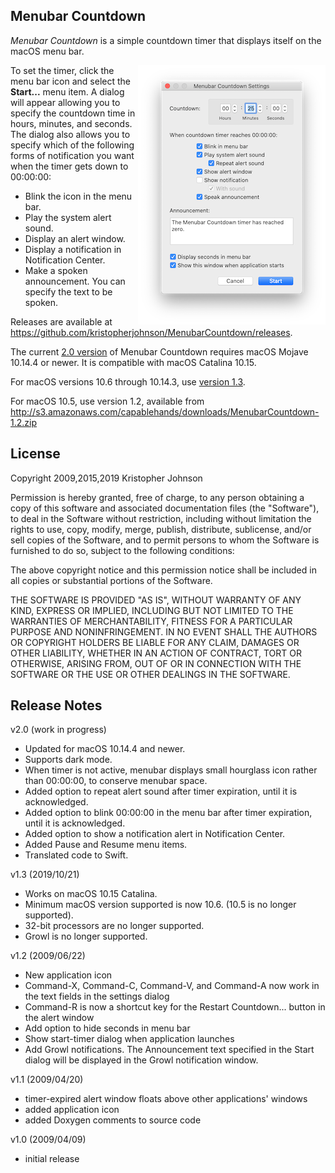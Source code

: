 Menubar Countdown
-----------------

_Menubar Countdown_ is a simple countdown timer that displays itself on the
macOS menu bar.

<img src="docs/MenubarCountdownSettings.png" alt="Screenshot" align="right"/>

To set the timer, click the menu bar icon and select the **Start...** menu item.
A dialog will appear allowing you to specify the countdown time in hours,
minutes, and seconds. The dialog also allows you to specify which of the
following forms of notification you want when the timer gets down to 00:00:00:

- Blink the icon in the menu bar.
- Play the system alert sound.
- Display an alert window.
- Display a notification in Notification Center.
- Make a spoken announcement. You can specify the text to be spoken.

Releases are available at
<https://github.com/kristopherjohnson/MenubarCountdown/releases>.

The current [2.0 version](https://github.com/kristopherjohnson/MenubarCountdown/releases/tag/2.0)
of Menubar Countdown requires macOS Mojave 10.14.4 or
newer.  It is compatible with macOS Catalina 10.15.

For macOS versions 10.6 through 10.14.3, use
[version 1.3](https://github.com/kristopherjohnson/MenubarCountdown/releases/tag/1.3).

For macOS 10.5, use version 1.2, available from
<http://s3.amazonaws.com/capablehands/downloads/MenubarCountdown-1.2.zip>


## License

Copyright 2009,2015,2019 Kristopher Johnson

Permission is hereby granted, free of charge, to any person obtaining a
copy of this software and associated documentation files (the
"Software"), to deal in the Software without restriction, including
without limitation the rights to use, copy, modify, merge, publish,
distribute, sublicense, and/or sell copies of the Software, and to
permit persons to whom the Software is furnished to do so, subject to
the following conditions:

The above copyright notice and this permission notice shall be included
in all copies or substantial portions of the Software.

THE SOFTWARE IS PROVIDED "AS IS", WITHOUT WARRANTY OF ANY KIND, EXPRESS
OR IMPLIED, INCLUDING BUT NOT LIMITED TO THE WARRANTIES OF
MERCHANTABILITY, FITNESS FOR A PARTICULAR PURPOSE AND NONINFRINGEMENT.
IN NO EVENT SHALL THE AUTHORS OR COPYRIGHT HOLDERS BE LIABLE FOR ANY
CLAIM, DAMAGES OR OTHER LIABILITY, WHETHER IN AN ACTION OF CONTRACT,
TORT OR OTHERWISE, ARISING FROM, OUT OF OR IN CONNECTION WITH THE
SOFTWARE OR THE USE OR OTHER DEALINGS IN THE SOFTWARE.


## Release Notes

v2.0 (work in progress)

- Updated for macOS 10.14.4 and newer.
- Supports dark mode.
- When timer is not active, menubar displays small hourglass icon rather than 00:00:00, to conserve menubar space.
- Added option to repeat alert sound after timer expiration, until it is acknowledged.
- Added option to blink 00:00:00 in the menu bar after timer expiration, until it is acknowledged.
- Added option to show a notification alert in Notification Center.
- Added Pause and Resume menu items.
- Translated code to Swift.

v1.3 (2019/10/21)

- Works on macOS 10.15 Catalina.
- Minimum macOS version supported is now 10.6. (10.5 is no longer supported).
- 32-bit processors are no longer supported.
- Growl is no longer supported.

v1.2 (2009/06/22)

- New application icon
- Command-X, Command-C, Command-V, and Command-A now work in the text fields in the settings dialog
- Command-R is now a shortcut key for the Restart Countdown... button in the alert window
- Add option to hide seconds in menu bar
- Show start-timer dialog when application launches
- Add Growl notifications.  The Announcement text specified in the Start dialog will be displayed in the Growl notification window.

v1.1 (2009/04/20)

- timer-expired alert window floats above other applications' windows
- added application icon
- added Doxygen comments to source code

v1.0 (2009/04/09)

- initial release


